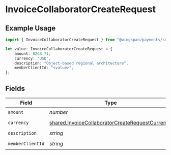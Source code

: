 # InvoiceCollaboratorCreateRequest

## Example Usage

```typescript
import { InvoiceCollaboratorCreateRequest } from "@wingspan/payments/sdk/models/shared";

let value: InvoiceCollaboratorCreateRequest = {
    amount: 8268.71,
    currency: "USD",
    description: "Object-based regional architecture",
    memberClientId: "<value>",
};
```

## Fields

| Field                                                                                                                     | Type                                                                                                                      | Required                                                                                                                  | Description                                                                                                               |
| ------------------------------------------------------------------------------------------------------------------------- | ------------------------------------------------------------------------------------------------------------------------- | ------------------------------------------------------------------------------------------------------------------------- | ------------------------------------------------------------------------------------------------------------------------- |
| `amount`                                                                                                                  | *number*                                                                                                                  | :heavy_check_mark:                                                                                                        | N/A                                                                                                                       |
| `currency`                                                                                                                | [shared.InvoiceCollaboratorCreateRequestCurrency](../../../sdk/models/shared/invoicecollaboratorcreaterequestcurrency.md) | :heavy_check_mark:                                                                                                        | N/A                                                                                                                       |
| `description`                                                                                                             | *string*                                                                                                                  | :heavy_check_mark:                                                                                                        | N/A                                                                                                                       |
| `memberClientId`                                                                                                          | *string*                                                                                                                  | :heavy_check_mark:                                                                                                        | N/A                                                                                                                       |